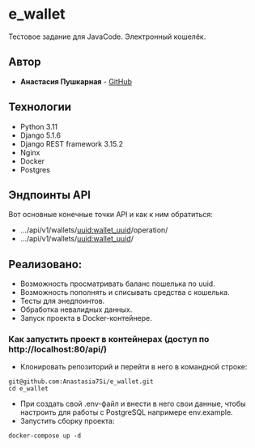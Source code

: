 # e_wallet
Тестовое задание для JavaCode.
Электронный кошелёк.

## Автор

- **Анастасия Пушкарная** - [GitHub](https://github.com/Anastasia7Si)

## Технологии
- Python 3.11
- Django 5.1.6
- Django REST framework 3.15.2
- Nginx
- Docker
- Postgres

## Эндпоинты API
Вот основные конечные точки API и как к ним обратиться:
- .../api/v1/wallets/<uuid:wallet_uuid>/operation/
- .../api/v1/wallets/<uuid:wallet_uuid>/

## Реализовано:
- Возможность просматривать баланс пошелька по uuid.
- Возможность пополнять и списывать средства с кошелька.
- Тесты для энедпоинтов. 
- Обработка невалидных данных.
- Запуск проекта в Docker-контейнере.

### Как запустить проект в контейнерах (доступ по http://localhost:80/api/)
- Клонировать репозиторий и перейти в него в командной строке:
```
git@github.com:Anastasia7Si/e_wallet.git
cd e_wallet
```
- При создать свой .env-файл и внести в него свои данные, чтобы настроить для работы с PostgreSQL напримере env.example.
- Запустить сборку  проекта:
```
docker-compose up -d
```
